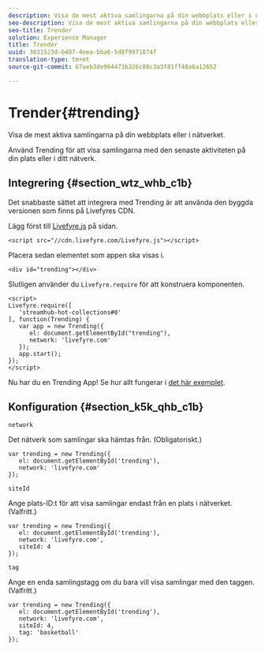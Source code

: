 ```yaml
---
description: Visa de mest aktiva samlingarna på din webbplats eller i nätverket.
seo-description: Visa de mest aktiva samlingarna på din webbplats eller i nätverket.
seo-title: Trender
solution: Experience Manager
title: Trender
uuid: 3031523d-b487-4eea-bba6-5d8f9971874f
translation-type: tm+mt
source-git-commit: 67aeb3de964473b326c88c3a3f81ff48a6a12652

---
```



# Trender{#trending}

Visa de mest aktiva samlingarna på din webbplats eller i nätverket.

Använd Trending för att visa samlingarna med den senaste aktiviteten på din plats eller i ditt nätverk.

## Integrering {#section_wtz_whb_c1b}

Det snabbaste sättet att integrera med Trending är att använda den byggda versionen som finns på Livefyres CDN.

Lägg först till [Livefyre.js](https://github.com/Livefyre/Livefyre.js) på sidan.

```
<script src="//cdn.livefyre.com/Livefyre.js"></script> 
```

Placera sedan elementet som appen ska visas i.

```
<div id="trending"></div>
```

Slutligen använder du `Livefyre.require` för att konstruera komponenten.

```
<script> 
Livefyre.require([ 
   'streamhub-hot-collections#0' 
], function(Trending) {     
   var app = new Trending({ 
      el: document.getElementById("trending"), 
      network: 'livefyre.com' 
   }); 
   app.start(); 
}); 
</script>
```

Nu har du en Trending App! Se hur allt fungerar i [det här exemplet](https://codepen.io/gobengo/pen/GijEy).

## Konfiguration {#section_k5k_qhb_c1b}

`network`

Det nätverk som samlingar ska hämtas från. (Obligatoriskt.)

```
var trending = new Trending({ 
   el: document.getElementById('trending'), 
   network: 'livefyre.com' 
});
```

`siteId`

Ange plats-ID:t för att visa samlingar endast från en plats i nätverket. (Valfritt.)

```
var trending = new Trending({ 
   el: document.getElementById('trending'), 
   network: 'livefyre.com', 
   siteId: 4 
});
```

`tag`

Ange en enda samlingstagg om du bara vill visa samlingar med den taggen. (Valfritt.)

```
var trending = new Trending({ 
   el: document.getElementById('trending'), 
   network: 'livefyre.com', 
   siteId: 4, 
   tag: 'basketball' 
});
```

